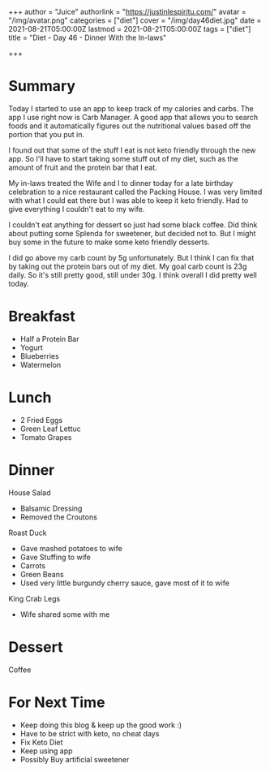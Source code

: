 +++
author = "Juice"
authorlink = "https://justinlespiritu.com/"
avatar = "/img/avatar.png"
categories = ["diet"]
cover = "/img/day46diet.jpg"
date = 2021-08-21T05:00:00Z
lastmod = 2021-08-21T05:00:00Z
tags = ["diet"]
title = "Diet - Day 46 - Dinner With the In-laws"

+++
# Summary

Today I started to use an app to keep track of my calories and carbs.  The app I use right now is Carb Manager.  A good app that allows you to search foods and it automatically figures out the nutritional values based off the portion that you put in.

I found out that some of the stuff I eat is not keto friendly through the new app.  So I'll have to start taking some stuff out of my diet, such as the amount of fruit and the protein bar that I eat.

My in-laws treated the Wife and I to dinner today for a late birthday celebration to a nice restaurant called the Packing House.  I was very limited with what I could eat there but I was able to keep it keto friendly.  Had to give everything I couldn't eat to my wife.

I couldn't eat anything for dessert so just had some black coffee.  Did think about putting some Splenda for sweetener, but decided not to.  But I might buy some in the future to make some keto friendly desserts.

I did go above my carb count by 5g unfortunately.  But I think I can fix that by taking out the protein bars out of my diet.  My goal carb count is 23g daily.  So it's still pretty good, still under 30g.  I think overall I did pretty well today. 

# Breakfast

* Half a Protein Bar
* Yogurt
* Blueberries
* Watermelon

# Lunch

* 2 Fried Eggs
* Green Leaf Lettuc
* Tomato Grapes

# Dinner

House Salad

* Balsamic Dressing
* Removed the Croutons

Roast Duck

* Gave mashed potatoes to wife
* Gave Stuffing to wife
* Carrots
* Green Beans
* Used very little burgundy cherry sauce, gave most of it to wife

King Crab Legs

* Wife shared some with me

# Dessert

Coffee

# For Next Time

* Keep doing this blog & keep up the good work :)
* Have to be strict with keto, no cheat days
* Fix Keto Diet
* Keep using app
* Possibly Buy artificial sweetener